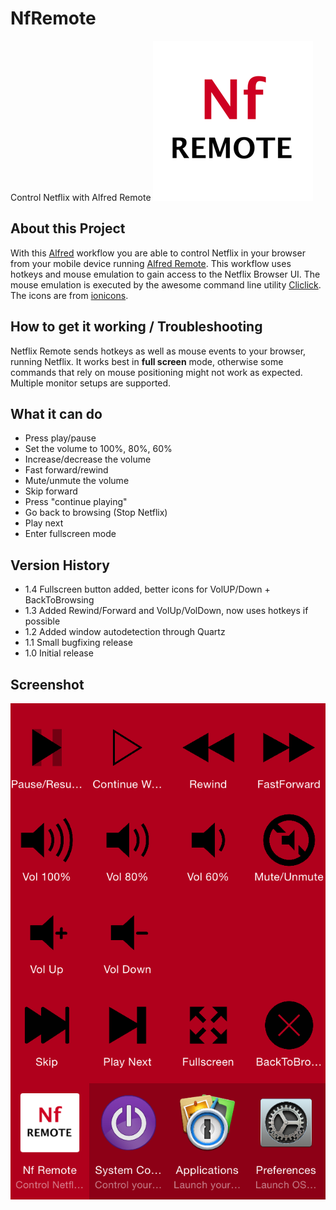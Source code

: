# NfRemote
Control Netflix with Alfred Remote
![NfRemote](./icon_256.png)

## About this Project
With this [Alfred][alf] workflow you are able to control Netflix in your browser from your mobile device running [Alfred Remote][alfremote].
This workflow uses hotkeys and mouse emulation to gain access to the Netflix Browser UI. The mouse emulation is executed by the awesome command line utility [Cliclick][cliclick].
The icons are from [ionicons][ionicons].

## How to get it working / Troubleshooting
Netflix Remote sends hotkeys as well as mouse events to your browser, running Netflix. It works best in __full screen__ mode, otherwise some commands that rely on mouse positioning might not work as expected.
Multiple monitor setups are supported.

## What it can do
 * Press play/pause
 * Set the volume to 100%, 80%, 60%
 * Increase/decrease the volume
 * Fast forward/rewind
 * Mute/unmute the volume
 * Skip forward
 * Press "continue playing"
 * Go back to browsing (Stop Netflix)
 * Play next
 * Enter fullscreen mode

## Version History
 * 1.4 Fullscreen button added, better icons for VolUP/Down + BackToBrowsing
 * 1.3 Added Rewind/Forward and VolUp/VolDown, now uses hotkeys if possible
 * 1.2 Added window autodetection through Quartz
 * 1.1 Small bugfixing release
 * 1.0 Initial release

## Screenshot
![Screenshot](./screenshot.png)

[alf]:http://www.alfredapp.com/
[alfremote]:http://www.alfredapp.com/remote/
[cliclick]:http://www.bluem.net/en/mac/cliclick/
[ionicons]:https://github.com/driftyco/ionicons/